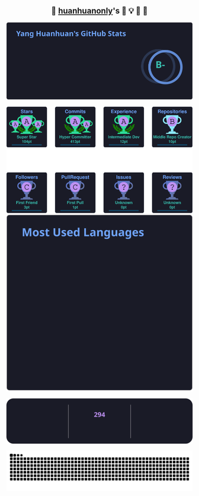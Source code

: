 <div align="center">

👋 [huanhuanonly](https://codeforces.com/profile/huanhuanonly)'s :thought_balloon: :bulb: :balloon: 🤔
---

<img alt="github-stats" src="https://raw.githubusercontent.com/huanhuanonly/huanhuanonly/output/github-stats.svg"></img>

<img alt="github-trophy" src="https://raw.githubusercontent.com/huanhuanonly/huanhuanonly/output/github-trophy.svg"></img>
<img alt="github-toplangs" src="https://raw.githubusercontent.com/huanhuanonly/huanhuanonly/output/github-toplangs.svg"></img>

<img alt="github-streak" src="https://raw.githubusercontent.com/huanhuanonly/huanhuanonly/output/github-streak.svg"></img>

<picture>
  <source media="(prefers-color-scheme: dark)" srcset="https://raw.githubusercontent.com/huanhuanonly/huanhuanonly/output/github-contribution-grid-snake-dark.svg">
  <source media="(prefers-color-scheme: light)" srcset="https://raw.githubusercontent.com/huanhuanonly/huanhuanonly/output/github-contribution-grid-snake.svg">
  <img alt="github contribution grid snake animation" src="https://raw.githubusercontent.com/huanhuanonly/huanhuanonly/output/github-contribution-grid-snake.svg">
</picture>

</div>

<!--
**huanhuanonly/huanhuanonly** is a ✨ _special_ ✨ repository because its `README.md` (this file) appears on your GitHub profile.

Here are some ideas to get you started:

- 🔭 I’m currently working on ...
- 🌱 I’m currently learning ...
- 👯 I’m looking to collaborate on ...
- 🤔 I’m looking for help with ...
- 💬 Ask me about ...
- 📫 How to reach me: ...
- 😄 Pronouns: ...
- ⚡ Fun fact: ...
-->
